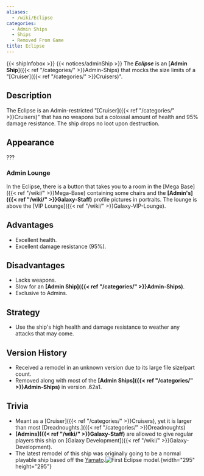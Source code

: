 ```yaml
---
aliases:
  - /wiki/Eclipse
categories:
  - Admin Ships
  - Ships
  - Removed From Game
title: Eclipse
---
```


{{< shipInfobox >}} {{< notices/adminShip >}} The **_Eclipse_** is an [**Admin Ship**]({{< ref "/categories/" >}}Admin-Ships) that mocks the size limits of a "[Cruiser]({{< ref "/categories/" >}}Cruisers)".

## Description

The Eclipse is an Admin-restricted "[Cruiser]({{< ref "/categories/" >}}Cruisers)" that has no weapons but a colossal amount of health and 95% damage resistance. The ship drops no loot upon destruction.

## Appearance

???

### Admin Lounge

In the Eclipse, there is a button that takes you to a room in the [Mega Base]({{< ref "/wiki/" >}}Mega-Base) containing some chairs and the **[Admin's]({{< ref "/wiki/" >}}Galaxy-Staff)** profile pictures in portraits. The lounge is above the [VIP Lounge]({{< ref "/wiki/" >}}Galaxy-VIP-Lounge).

## Advantages

- Excellent health.
- Excellent damage resistance (95%).

## Disadvantages

- Lacks weapons.
- Slow for an **[Admin Ship]({{< ref "/categories/" >}}Admin-Ships)**.
- Exclusive to Admins.

## Strategy

- Use the ship's high health and damage resistance to weather any attacks that may come.

## Version History

- Received a remodel in an unknown version due to its large file size/part count.
- Removed along with most of the **[Admin Ships]({{< ref "/categories/" >}}Admin-Ships)** in version .62a1.

## Trivia

- Meant as a [Cruiser]({{< ref "/categories/" >}}Cruisers), yet it is larger than most [Dreadnoughts.]({{< ref "/categories/" >}}Dreadnoughts)
- **[Admins]({{< ref "/wiki/" >}}Galaxy-Staff)** are allowed to give regular players this ship on [Galaxy Development]({{< ref "/wiki/" >}}Galaxy-Development).
- The latest remodel of this ship was originally going to be a normal playable ship based off the [Yamato](https://en.wikipedia.org/wiki/Japanese_battleship_Yamato).![First
Eclipse model.](Eclipse.png "First Eclipse model."){width="295" height="295"}
